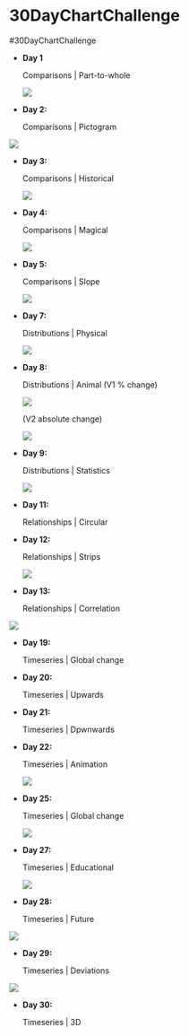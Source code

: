 # 30DayChartChallenge
#30DayChartChallenge

- **Day 1** 

  Comparisons | Part-to-whole

  ![](https://github.com/andybridger/30DayChartChallenge/blob/main/day01/day01.png?raw=true)

- **Day 2:**

  Comparisons | Pictogram

 ![](https://github.com/andybridger/30DayChartChallenge/blob/main/day02/day02.png?raw=true)

- **Day 3:**

  Comparisons | Historical
  
  ![](https://github.com/andybridger/30DayChartChallenge/blob/main/day03/day03.PNG?raw=true)

- **Day 4:**

  Comparisons | Magical

   ![](https://github.com/andybridger/30DayChartChallenge/blob/main/day04/day04.png?raw=true)

- **Day 5:**

   Comparisons | Slope

   ![](https://github.com/andybridger/30DayChartChallenge/blob/main/day05/day05.png?raw=true)

- **Day 7:**

  Distributions | Physical

   ![](https://github.com/andybridger/30DayChartChallenge/blob/main/day07/day07.png?raw=true)
   
- **Day 8:**

  Distributions | Animal (V1 % change)

    ![](https://github.com/andybridger/30DayChartChallenge/blob/main/day08/day08.png?raw=true)
  
  (V2 absolute change)
  
  ![](https://github.com/andybridger/30DayChartChallenge/blob/main/day08/day08_number.png?raw=true)
  
- **Day 9:**

  Distributions | Statistics

  ![](https://github.com/andybridger/30DayChartChallenge/blob/main/day09/day09.png?raw=true)
  
- **Day 11:**

  Relationships | Circular
  
- **Day 12:**

  Relationships | Strips

  ![](https://github.com/andybridger/30DayChartChallenge/blob/main/day12/day12.png?raw=true)

- **Day 13:**

  Relationships | Correlation

 ![](https://github.com/andybridger/30DayChartChallenge/blob/main/day13/day13.png?raw=true)

- **Day 19:**

  Timeseries | Global change

- **Day 20:**

  Timeseries | Upwards

- **Day 21:**

  Timeseries | Dpwnwards
  
- **Day 22:**

  Timeseries | Animation

  ![](https://github.com/andybridger/30DayChartChallenge/blob/main/day22/day22.gif?raw=true)
  
- **Day 25:**

  Timeseries | Global change

  ![](https://github.com/andybridger/30DayChartChallenge/blob/main/day25/day25.gif?raw=true)
  
- **Day 27:**

  Timeseries | Educational

  ![](https://github.com/andybridger/30DayChartChallenge/blob/main/day27/day27.png?raw=true)
  
- **Day 28:**

  Timeseries | Future

![](https://github.com/andybridger/30DayChartChallenge/blob/main/day28/day28.png?raw=true)
  
- **Day 29:**

  Timeseries | Deviations

![](https://github.com/andybridger/30DayChartChallenge/blob/main/day29/day29.png?raw=true)
  
- **Day 30:**

  Timeseries | 3D
